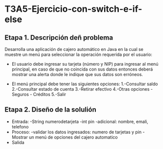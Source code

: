 # T3A5-Ejercicio-con-switch-e-if-else
## Etapa 1. Descripción deñ problema 
Desarrolla una aplicación de cajero automático en Java en la cual se muestre un menú para seleccionar la operación requerida por el usuario:

- El usuario debe ingresar su tarjeta (número y NIP) para ingresar al menú principal, en caso de que no coincida con sus datos entonces deberá mostrar una alerta donde le indique que sus datos son erróneos.

- El menú principal debe tener las siguientes opciones:
   1.-Consultar saldo
   2.-Consultar estado de cuenta
   3.-Retirar efectivo
   4.-Otras opciones
       - Seguros
       - Créditos
   5.-Salir

## Etapa 2. Diseño de la solulión 

- Entrada:
   -String numerodetarjeta
   -int pin
   -adicional: nombre, emali, telefono
- Proceso:
   -validar los datos ingresados: numero de tarjetas y pin
   -Mostrar un menú de opciones del cajero automatico 
- Salida



